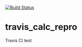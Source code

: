 [![Build Status](https://travis-ci.org/joohyun0115Kookmin/travis_calc_repro.svg?branch=master)](https://travis-ci.org/joohyun0115Kookmin/travis_calc_repro)

# travis_calc_repro
Travis CI 
test
